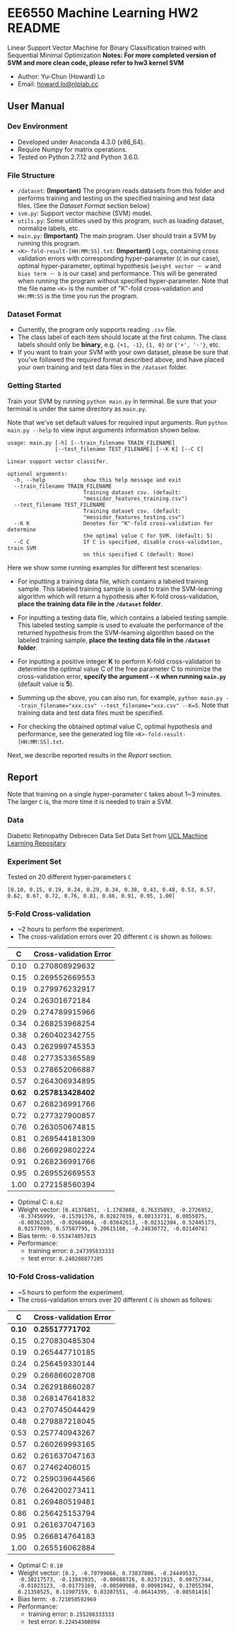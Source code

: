 # EE6550 Machine Learning HW2 README
Linear Support Vector Machine for Binary Classification trained with Sequential Minimal Optimization
**Notes: For more completed version of SVM and more clean code, please refer to hw3 kernel SVM**

- Author: Yu-Chun (Howard) Lo
- Email: howard.lo@nlplab.cc

## User Manual
### Dev Environment
- Developed under Anaconda 4.3.0 (x86_64).
- Require Numpy for matrix operations.
- Tested on Python 2.7.12 and Python 3.6.0.

### File Structure
- `/dataset`: **(Important)** The program reads datasets from this folder and performs training and testing on the specified training and test data files. (See the *Dataset Format* section below)
- `svm.py`: Support vector machine (SVM) model.
- `utils.py`: Some utilities used by this program, such as loading dataset, normalize labels, etc.
- `main.py`: **(Important)** The main program. User should train a SVM by running this program.
- `<K>-fold-result-[HH:MM:SS].txt`: **(Important)** Logs, containing cross validation errors with corresponding hyper-parameter (`C` in our case), optimal hyper-parameter, optimal hypothesis (`weight vector － w` and `bias term － b` is our case) and performance. This will be generated when running the program without specified hyper-parameter. Note that the file name `<K>` is the number of "K"-fold cross-validation and `HH:MM:SS` is the time you run the program.

### Dataset Format
- Currently, the program only supports reading `.csv` file.
- The class label of each item should locate at the first column. The class labels should only be **binary**, e.g. `{+1, -1}`, `{1, 0}` or `{'+', '-'}`, etc.
- If you want to train your SVM with your own dataset, please be sure that you've followed the required format described above, and have placed your own training and test data files in the `/dataset` folder.

### Getting Started
Train your SVM by running `python main.py` in terminal. Be sure that your terminal is under the same directory as `main.py`.

Note that we've set default values for required input arguments. Run `python main.py --help` to view input arguments information shown below.

```
usage: main.py [-h] [--train_filename TRAIN_FILENAME]
               [--test_filename TEST_FILENAME] [--K K] [--C C]

Linear support vector classifer.

optional arguments:
  -h, --help            show this help message and exit
  --train_filename TRAIN_FILENAME
                        Training dataset csv. (default:
                        "messidor_features_training.csv")
  --test_filename TEST_FILENAME
                        Training dataset csv. (default:
                        "messidor_features_testing.csv")
  --K K                 Denotes for "K"-fold cross-validation for determine
                        the optimal value C for SVM. (default: 5)
  --C C                 If C is specified, disable cross-validation, train SVM
                        on this specified C (default: None)
```

Here we show some running examples for different test scenarios:

- For inputting a training data file, which contains a labeled training sample. This labeled training sample is used to train the SVM-learning algorithm which will return a hypothesis after K-fold cross-validation, **place the training data file in the `/dataset` folder**.

- For inputting a testing data file, which contains a labeled testing sample. This labeled testing sample is used to evaluate the performance of the returned hypothesis from the SVM-learning algorithm based on the labeled training sample, **place the testing data file in the `/dataset` folder**.

- For inputting a positive integer **K** to perform K-fold cross-validation to determine the optimal value C of the free parameter C to minimize the cross-validation error, **specify the argument `--K` when running `main.py`** (default value is **5**).

- Summing up the above, you can also run, for example, `python main.py --train_filename="xxx.csv" --test_filename="xxx.csv" --K=5`. Note that training data and test data files must be specified.

- For checking the obtained optimal value C, optimal hypothesis and performance, see the generated log file `<K>-fold-result-[HH:MM:SS].txt`.

Next, we describe reported results in the *Report* section.

## Report

Note that training on a single hyper-parameter `C` takes about 1~3 minutes. The larger `C` is, the more time it is needed to train a SVM. 

### Data
Diabetic Retinopathy Debrecen Data Set Data Set from [UCL Machine Learning Repositary](https://archive.ics.uci.edu/ml/datasets/Diabetic+Retinopathy+Debrecen+Data+Set)

### Experiment Set

Tested on 20 different hyper-parameters `C`
```
[0.10, 0.15, 0.19, 0.24, 0.29, 0.34, 0.38, 0.43, 0.48, 0.53, 0.57, 0.62, 0.67, 0.72, 0.76, 0.81, 0.86, 0.91, 0.95, 1.00]
```

### 5-Fold Cross-validation
- ~2 hours to perform the experiment.
- The cross-validation errors over 20 different `C` is shown as follows:

| C   | Cross-validation Error |
| --- | ---------------------- |
| 0.10 | 0.270808929632         |
| 0.15| 0.269552669553         |
| 0.19| 0.279976232917         |
| 0.24| 0.26301672184          |
| 0.29| 0.274789915966         |
| 0.34| 0.268253968254         |
| 0.38| 0.260402342755         |
| 0.43| 0.262999745353         |
| 0.48| 0.277353365589         |
| 0.53| 0.278652066887         |
| 0.57| 0.264306934895         |
| **0.62**| **0.257813428402** |
| 0.67| 0.268236991766         |
| 0.72| 0.277327900857         |
| 0.76| 0.263050674815         |
| 0.81| 0.269544181309         |
| 0.86| 0.266929802224         |
| 0.91| 0.268236991766         |
| 0.95| 0.269552669553         |
| 1.00| 0.272158560394         |

- Optimal C: `0.62`
- Weight vector: `[0.41376851, -1.1783888, 0.76335893, -0.2726952, -0.37456999, -0.15391376, 0.02827039, 0.00133731, 0.0055075, -0.00362205, -0.02664064, -0.03642613, -0.02312384, 0.52445173, 0.92577699, 0.57587795, 0.20615108, -0.24830772, -0.0214078]`
- Bias term: `-0.553474057815`
- Performance:
    - training error: `0.247395833333`
    - test error: `0.240208877285`

### 10-Fold Cross-validation
- ~5 hours to perform the experiment.
- The cross-validation errors over 20 different `C` is shown as follows:
 
| C   | Cross-validation Error |
| --- | ---------------------- |
| **0.10** | **0.25517771702**  |
| 0.15| 0.270830485304         |
| 0.19| 0.265447710185         |
| 0.24| 0.256459330144         |
| 0.29| 0.266866028708         |
| 0.34| 0.262918660287         |
| 0.38| 0.268147641832         |
| 0.43| 0.270745044429         |
| 0.48| 0.279887218045         |
| 0.53| 0.257740943267         |
| 0.57| 0.260269993165         |
| 0.62| 0.261637047163         |
| 0.67| 0.27462406015          |
| 0.72| 0.259039644566         |
| 0.76| 0.264200273411         |
| 0.81| 0.269480519481         |
| 0.86| 0.256425153794         |
| 0.91| 0.261637047163         |
| 0.95| 0.266814764183         |
| 1.00| 0.265516062884         |

- Optimal C: `0.10`
- Weight vector: `[0.2, -0.70799666, 0.73837806, -0.24449533, -0.38217573, -0.13843935, -0.00088726, 0.02371915, 0.00757344, -0.01023123, -0.01775169, -0.00509908, 0.00981942, 0.17055394, 0.21350525, 0.11907159, 0.03387551, -0.06414395, -0.08501416]`
- Bias term: `-0.721050592969`
- Performance:
    - training error: `0.255208333333`
    - test error: `0.22454308094`

